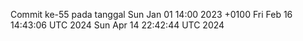 Commit ke-55 pada tanggal Sun Jan 01 14:00 2023 +0100
Fri Feb 16 14:43:06 UTC 2024
Sun Apr 14 22:42:44 UTC 2024
